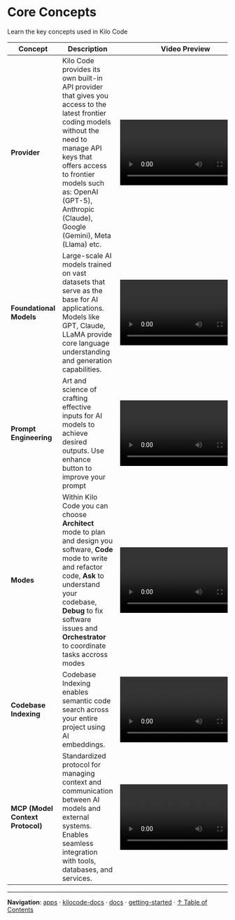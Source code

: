 # Core Concepts

Learn the key concepts used in Kilo Code

| Concept                          | Description                                                                                                                                                                                                                                                           | Video Preview                                                                                                                                         |
| -------------------------------- | --------------------------------------------------------------------------------------------------------------------------------------------------------------------------------------------------------------------------------------------------------------------- | ----------------------------------------------------------------------------------------------------------------------------------------------------- |
| **Provider**                     | Kilo Code provides its own built-in API provider that gives you access to the latest frontier coding models without the need to manage API keys that offers access to frontier models such as: OpenAI (GPT-5), Anthropic (Claude), Google (Gemini), Meta (Llama) etc. | <video width="300" controls><source src="/docs/videos/Provider.mp4" type="video/mp4"/>Checkpoint reasoning demo showing concurrent file edits</video> |
| **Foundational Models**          | Large-scale AI models trained on vast datasets that serve as the base for AI applications. Models like GPT, Claude, LLaMA provide core language understanding and generation capabilities.                                                                            | <video width="300" controls><source src="/docs/videos/Models.mp4" type="video/mp4"/>Foundation model</video>                                          |
| **Prompt Engineering**           | Art and science of crafting effective inputs for AI models to achieve desired outputs. Use enhance button to improve your prompt                                                                                                                                      | <video width="300" controls><source src="/docs/videos/Prompt.mp4" type="video/mp4"/></video>                                                          |
| **Modes**                        | Within Kilo Code you can choose **Architect** mode to plan and design you software, **Code** mode to write and refactor code, **Ask** to understand your codebase, **Debug** to fix software issues and **Orchestrator** to coordinate tasks accross modes            | <video width="300" controls><source src="/docs/videos/Modes.mp4" type="video/mp4"/></video>                                                           |
| **Codebase Indexing**            | Codebase Indexing enables semantic code search across your entire project using AI embeddings.                                                                                                                                                                        | <video width="300" controls><source src="/docs/videos/Indexing.mp4"/>Codebase structure mapping and navigation</video>                                |
| **MCP (Model Context Protocol)** | Standardized protocol for managing context and communication between AI models and external systems. Enables seamless integration with tools, databases, and services.                                                                                                | <video width="300" controls><source src="/docs/videos/MCP.mp4" type="video/mp4"/>MCP demo</video>                                                     |

---

**Navigation**: [apps](../../../../apps/) · [kilocode-docs](../../../apps/kilocode-docs/) · [docs](../../apps/kilocode-docs/docs/) · [getting-started](../apps/kilocode-docs/docs/getting-started/) · [↑ Table of Contents](#concepts)
